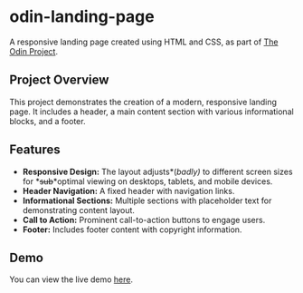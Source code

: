 # odin-landing-page

A responsive landing page created using HTML and CSS, as part of [The Odin Project](https://www.theodinproject.com/about).

## Project Overview

This project demonstrates the creation of a modern, responsive landing page. It includes a header, a main content section with various informational blocks, and a footer.

## Features

- **Responsive Design:** The layout adjusts*(*badly)* to different screen sizes for *~~sub~~*optimal viewing on desktops, tablets, and mobile devices.
- **Header Navigation:** A fixed header with navigation links.
- **Informational Sections:** Multiple sections with placeholder text for demonstrating content layout.
- **Call to Action:** Prominent call-to-action buttons to engage users.
- **Footer:** Includes footer content with copyright information.

## Demo

You can view the live demo [here](https://everesh.github.io/odin-landing-page/).
